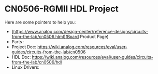 # CN0506-RGMII HDL Project

Here are some pointers to help you:
  * [https://www.analog.com/design-center/reference-designs/circuits-from-the-lab/cn0506.html](Board Product Page)
  * Parts : []()
  * Project Doc: https://wiki.analog.com/resources/eval/user-guides/circuits-from-the-lab/cn0506
  * HDL Doc: https://wiki.analog.com/resources/eval/user-guides/circuits-from-the-lab/cn0506/hdl
  * Linux Drivers:
